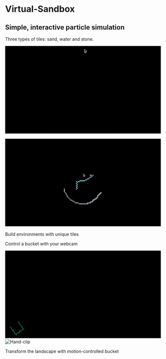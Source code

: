 # Virtual-Sandbox

## Simple, interactive particle simulation

Three types of tiles: sand, water and stone.

![Sand](./Assets/Sandgif1.gif) 

![Water](./Assets/Watergif1.gif)

Build environments with unique tiles

Control a bucket with your webcam

![Bucket-clip](./Assets/bucket-clip.gif)
![Hand-clip](./Assets/hand-clip.gif) 

Transform the landscape with motion-controlled bucket